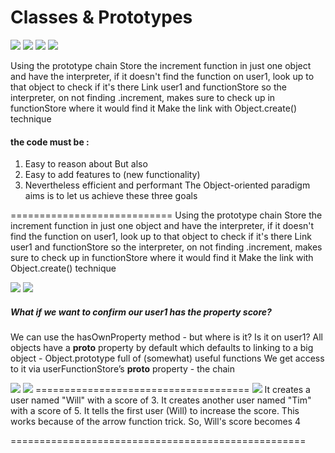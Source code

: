 # Classes & Prototypes
<img src="https://github.com/TamaraNoierat/Mastering-JavaScript-in-20-Days/assets/130704887/205743f1-3d73-47f5-9f7c-7ab354270cc3">



<img src="https://github.com/TamaraNoierat/Mastering-JavaScript-in-20-Days/assets/130704887/1e8f2382-7828-4f70-a53f-191744ca837a">

<img src="https://github.com/TamaraNoierat/Mastering-JavaScript-in-20-Days/assets/130704887/2505f995-3750-491c-be87-45d22c6faa44">


<img src="https://github.com/TamaraNoierat/Mastering-JavaScript-in-20-Days/assets/130704887/c601bba3-2c86-4315-917e-921c32ddd1b5">

 Using the prototype chain
Store the increment function in just one object and have the interpreter, if it
doesn't find the function on user1, look up to that object to check if it's there
Link user1 and functionStore so the interpreter, on not finding .increment, makes
sure to check up in functionStore where it would find it
Make the link with Object.create() technique

#### the code must be :
1. Easy to reason about
But also
2. Easy to add features to (new functionality)
3. Nevertheless efficient and performant
The Object-oriented paradigm aims is to let us achieve these three goals

============================
Using the prototype chain
Store the increment function in just one object and have the interpreter, if it
doesn't find the function on user1, look up to that object to check if it's there
Link user1 and functionStore so the interpreter, on not finding .increment, makes
sure to check up in functionStore where it would find it
Make the link with Object.create() technique


<img src="https://github.com/TamaraNoierat/Mastering-JavaScript-in-20-Days/assets/130704887/def4b392-261a-48a8-bcc6-7b2ec77fb192">

<img src="https://github.com/TamaraNoierat/Mastering-JavaScript-in-20-Days/assets/130704887/a72c5691-1ef2-4fe2-b3b2-692aeb41546a">


##### What if we want to confirm our user1 has the property score?

We can use the hasOwnProperty method - but where is it? Is it on user1?
All objects have a __proto__ property by default which defaults to linking to a big
object - Object.prototype full of (somewhat) useful functions
We get access to it via userFunctionStore’s __proto__ property - the chain


<img src="https://github.com/TamaraNoierat/Mastering-JavaScript-in-20-Days/assets/130704887/adbc88c6-4db4-4a54-9ed9-0b260692aad1">

<img src="https://github.com/TamaraNoierat/Mastering-JavaScript-in-20-Days/assets/130704887/f5ae4c76-8e32-46a2-8a1d-56923f48f8fb">
=====================================
<img src="https://github.com/TamaraNoierat/Mastering-JavaScript-in-20-Days/assets/130704887/67740232-dd57-4339-ba25-b98e7f10ab27">
It creates a user named "Will" with a score of 3.
It creates another user named "Tim" with a score of 5.
It tells the first user (Will) to increase the score. This works because of the arrow function trick. So, Will's score becomes 4


===================================================
















